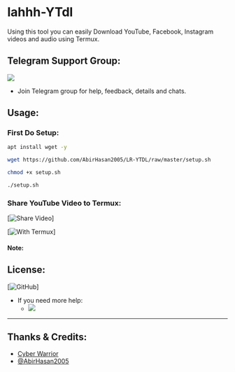 # lahhh-YTdl
Using this tool you can easily Download YouTube, Facebook, Instagram videos and audio using Termux.

## Telegram Support Group:
<a href="https://t.me/linux_repo"><img src="https://img.shields.io/badge/Join-Telegram%20Group-blue.svg?logo=telegram"></a>

* Join Telegram group for help, feedback, details and chats.

## Usage:
### First Do Setup:
```bash
apt install wget -y

wget https://github.com/AbirHasan2005/LR-YTDL/raw/master/setup.sh

chmod +x setup.sh

./setup.sh
```
### Share YouTube Video to Termux:
[![Share Video](https://telegra.ph/file/265d9e748f703f227dbca.jpg)]

[![With Termux](https://telegra.ph/file/8fd546c37ab766da2b1c8.jpg)]

#### Note:


## License:
[![GitHub](https://img.shields.io/github/license/AbirHasan2005/LR-YTDL?color=blue)]

- If you need more help:
    - <a href="https://t.me/linux_repo"><img src="https://img.shields.io/badge/Join-Telegram%20Group-blue.svg?logo=telegram"></a>
---


## Thanks & Credits:

- [Cyber Warrior](https://telegram.dog/Cyberw4rriors)
- [@AbirHasan2005](https://telegram.dog/AbirHasan2005)

